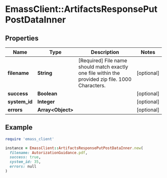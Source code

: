 # EmassClient::ArtifactsResponsePutPostDataInner

## Properties

| Name | Type | Description | Notes |
| ---- | ---- | ----------- | ----- |
| **filename** | **String** | [Required] File name should match exactly one file within the provided zip file. 1000 Characters. | [optional] |
| **success** | **Boolean** |  | [optional] |
| **system_id** | **Integer** |  | [optional] |
| **errors** | **Array&lt;Object&gt;** |  | [optional] |

## Example

```ruby
require 'emass_client'

instance = EmassClient::ArtifactsResponsePutPostDataInner.new(
  filename: AutorizationGuidance.pdf,
  success: true,
  system_id: 35,
  errors: null
)
```

